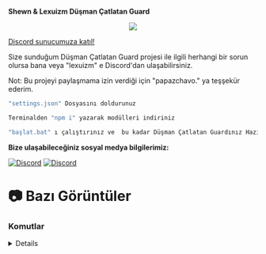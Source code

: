 **Shewn & Lexuizm Düşman Çatlatan Guard**

<div align="center">
    <img src="https://komarev.com/ghpvc/?username=shewnsex&color=yellow"/>
</div>

<a href="https://discord.gg/codezone" target="_blank">Discord sunucumuza katıl!</a>


Size sunduğum Düşman Çatlatan Guard projesi ile ilgili herhangi bir sorun olursa bana veya "lexuizm" e Discord'dan ulaşabilirsiniz.

Not: Bu projeyi paylaşmama izin verdiği için "papazchavo." ya teşşekür ederim.

```js
"settings.json" Dosyasını doldurunuz

Terminalden "npm i" yazarak modülleri indiriniz

"başlat.bat" ı çalıştırınız ve  bu kadar Düşman Çatlatan Guardınız Hazır iyi günlerde kullanın :D
```

**Bize ulaşabileceğiniz sosyal medya bilgilerimiz:**

 [![Discord](https://lanyard.cnrad.dev/api/693185687758962698)](https://discord.com/users/693185687758962698)
 [![Discord](https://lanyard.cnrad.dev/api/920738699032014848)](https://discord.com/users/920738699032014848)


# 📷 Bazı Görüntüler

### Komutlar
<details>
 <img width="450" alt="image" src="https://prnt.sc/axpQK55fOlTC">
 <img width="450" alt="image" src="https://prnt.sc/hZiCSdc6njSA">
 <img width="450" alt="image" src="https://prnt.sc/WgApb4NLYjxt">
 <img width="450" alt="image" src="https://prnt.sc/dy9JsdWTmsp2">
 <img width="450" alt="image" src="https://prnt.sc/iuyxZG9siDlz">
 <img width="450" alt="image" src="https://prnt.sc/WCT7QkzFnLe5">


 <p align="center">
 <a href="https://discord.com/users/693185687758962698" target"blank_"><img src="https://img.shields.io/badge/Discord%20-7289DA.svg?&style=for-the-badge&logo=discord&logoColor=white"></a>
  <a href="https://github.com/ShewnDev" target"blank_"><img src="https://img.shields.io/badge/GitHub%20-191717.svg?&style=for-the-badge&logo=github&logoColor=white"></a>
